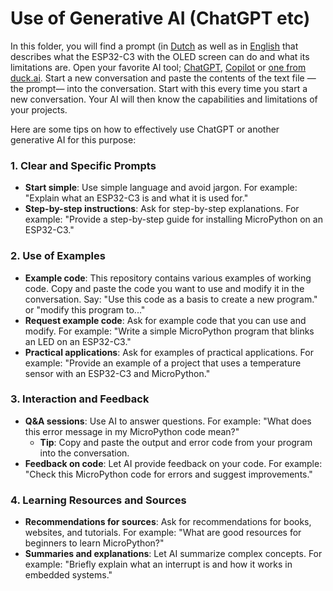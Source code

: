 # Use of Generative AI (ChatGPT etc)

In this folder, you will find a prompt (in [Dutch](prompt_NL.txt) as well as in [English](prompt_EN.txt) that describes what the ESP32-C3 with the OLED screen can do and what its limitations are. Open your favorite AI tool; [ChatGPT](https://chatgpt.com/), [Copilot](https://copilot.microsoft.com/) or [one from duck.ai](https://duckduckgo.com/?q=DuckDuckGo+AI+Chat&ia=chat&duckai=1&atb=v369-1). Start a new conversation and paste the contents of the text file —the prompt— into the conversation. Start with this every time you start a new conversation. Your AI will then know the capabilities and limitations of your projects.

Here are some tips on how to effectively use ChatGPT or another generative AI for this purpose:

### 1. Clear and Specific Prompts

-   **Start simple**: Use simple language and avoid jargon. For example: "Explain what an ESP32-C3 is and what it is used for."
-   **Step-by-step instructions**: Ask for step-by-step explanations. For example: "Provide a step-by-step guide for installing MicroPython on an ESP32-C3."

### 2. Use of Examples

-   **Example code**: This repository contains various examples of working code. Copy and paste the code you want to use and modify it in the conversation. Say: "Use this code as a basis to create a new program." or "modify this program to..."
-   **Request example code**: Ask for example code that you can use and modify. For example: "Write a simple MicroPython program that blinks an LED on an ESP32-C3."
-   **Practical applications**: Ask for examples of practical applications. For example: "Provide an example of a project that uses a temperature sensor with an ESP32-C3 and MicroPython."

### 3. Interaction and Feedback

-   **Q&A sessions**: Use AI to answer questions. For example: "What does this error message in my MicroPython code mean?"
    -   **Tip**: Copy and paste the output and error code from your program into the conversation.
-   **Feedback on code**: Let AI provide feedback on your code. For example: "Check this MicroPython code for errors and suggest improvements."

### 4. Learning Resources and Sources

-   **Recommendations for sources**: Ask for recommendations for books, websites, and tutorials. For example: "What are good resources for beginners to learn MicroPython?"
-   **Summaries and explanations**: Let AI summarize complex concepts. For example: "Briefly explain what an interrupt is and how it works in embedded systems."
